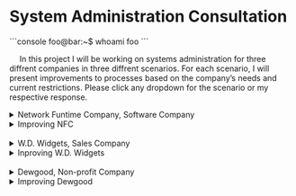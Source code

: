 <h1>System Administration Consultation</h1>
```console
foo@bar:~$ whoami
foo
```
<p>&emsp;
In this project I will be working on systems administration for three diffrent companies in three diffrent scenarios. For each scenario, I will present improvements to processes based on the company’s needs and current restrictions. Please click any dropdown for the scenario or my respective response.</p>
<details><summary>Network Funtime Company, Software Company</summary>
<p>Network Funtime Company is a small company that builds open-source software. The company is made up software engineers, a few designers, one person in Human Resources (HR), and a small sales team. Altogether, there are 100 employees. They recently hired you as a system administrator to come in and become their IT department.<br>

When a new person is hired on, the HR person purchases a laptop for them to do their work. The HR representative is unfamiliar with what type of hardware is out there; if a new employee requests a laptop, the HR person will purchase the cheapest option for a laptop online. Because of this, almost everyone has a different laptop model. The company doesn’t have too much revenue to spend, so they don’t order laptops until someone gets hired at the company. This leads to a few days of wait time from when someone starts to when they can actually work on a laptop.<br>

The company doesn’t label their computers with anything, so if a computer is missing or stolen, there’s no way to audit it. There’s no inventory system to keep track of what’s currently in the fleet.<br>

Once a computer is purchased, the HR person hands it to the new employee to set up. Software engineers that use Linux have to find a USB drive and add their preferred distribution to the laptop. Anytime someone needs something from HR -- whether it’s office related or tech related -- they email the HR representative directly.<br>

When a new employee gets a machine, they’re given logins to use cloud services. They get a personal orientation with HR to make sure they can login. This requires the HR person to block off a few hours for every new employee. If an employee forgets the login to their machine, they have no way to retrieve a password and they have to reimagine their machine. Employees don’t have a strict password requirement to set for their computers.<br>

The company currently has many of their services in the cloud, such as email, word processors, spreadsheet applications, etc. They also use the application, Slack, for instant communication.<br>
</p>
</details>

<details><summary>Improving NFC</summary>
  <p>
Hardware Management Issues:<br>
Laptop purchases for new employees should be more standardized. For example, there should be three pre-approved laptop brands/models for users that will be sufficient for their respective roles. This will increase productivity, as issues that have occurred before can likely be fixed more easily if they happen on the same model. Depending on the expected employee size, this also allows the company to buy in bulk, receiving a sizable discount. When buying in bulk, it would be wise to purchase spare hardware in case a user's laptop breaks or a new hire needs a laptop, avoiding several days of waiting. These computers can be preinstalled with the required software and BIOS for the employees' needs. The company also needs an accurate hardware inventory that contains information on each computer. This inventory can include the purchase date, an assigned ID number, model, and the ID of the assigned employee. This will greatly reduce potential theft, as each employee will be responsible for an assigned computer. It will also improve overall security management and auditing.<br>

Software and Security:<br>
To reduce an employee's setup time, create standardized OS images as needed for Windows or Linux systems that can be deployed via network boot or implemented using a USB drive. There should also be a password policy as well as a password management system. This will help prevent guessed passwords and brute-force attacks on the system. Through the password management system, IT can recover forgotten passwords or assign a temporary password to be changed at the next login. Depending on the type of data an employee is expected to handle, it would be wise to implement two-factor authentication via biometrics or a key, adding another protective layer to our data.<br>

IT Support and Communication Issues:<br>
It would be wise to implement an IT ticketing system, such as FreshService or osTicket, depending on the needs of the company. This will streamline support, reduce the need to contact HR, decrease required response times, and allow for more efficient tracking of related IT issues. It would also be beneficial to create a portal or manual for common issues that appear and how they can be fixed, to reduce the overall workload on IT staff for easily solvable problems. Onboarding can also be automated using different applications to set up user accounts.<br>

Lacking Security Testing:<br>
The company needs to implement regularly scheduled security tests on their system. This could help identify potential vulnerabilities before they are exploited. Employees should also receive regular training on common IT principles, such as identifying scam emails.<br>

If these examples are implemented NFC can greatly inprove it's IT infrastructure, enhance data security, and reduce the potential workload on the IT department.
</details>
<br>
<details>
  <summary>W.D. Widgets, Sales Company</summary>
  W.D. Widgets is a small company that sells widgets. They’re mostly made up of salespeople who work with lots of clients. You’ve taken over as the sole IT person for this company of 80-100 people.<br>

When HR tells you to provision a machine for a new employee, you order the hardware directly from a business vendor. You keep one or two machines in stock, in case of emergency. The users receive a username that you generate for them. You then give them an orientation on how to login when they start. You currently manage all of your machines using Windows Active Directory. The company uses only Windows computers. When a new computer is provisioned, you have to install lots of sales-specific applications manually onto every machine. This takes a few hours of your time for each machine. When someone has an IT-related request, they email you directly to help them.<br>

Almost all software is kept in-house, meaning that you’re responsible for the email server, local machine software, and instant messenger. None of the company’s services are kept on the cloud.<br>

Customer data is stored on a single file server. When a new salesperson starts, you also map this file server onto their local machine, so that they can access it like a directory. Whoever creates a folder on this server owns that folder and everything in it. There are no backups to this critical customer data. If a user deletes something, it may be lost for everyone.<br>

The company generates a lot of revenue and is rapidly growing. They’re expecting to hire hundreds of new employees in the next year or so, and you may not be able to scale your operations at the pace you’re working.<br>


</details>
<details>
  <summary>Inproving W.D. Widgets</summary>
  There are several things that W.D. Widgets can implement to increase their security and productivity.<br>

Provision of laptops can be automated to reduce the time needed to set up each machine. This can be accomplished by creating several machine images with the software an employee needs, using tools like the Microsoft Deployment Toolkit. The company should also look into creating a cloud-based backup system for their data. This will help prevent data loss and increase the speed of recovery. Services such as email should be moved to a cloud service to reduce on-premises infrastructure and allow for easier scaling as the company rapidly grows.<br>

The file server also needs better access controls to prevent loss or unauthorized access. Using a file management system, you can edit an employee's permissions to only what is necessary for their position. There is no reason someone in sales should be able to access data meant for IT or all customer data, especially passwords.<br>

As the company is growing rapidly, it would be wise to establish connections with trusted vendors for discounts on bulk machine purchases, and the number of backup machines may need to scale with the number of employees hired.<br>

In this description, there was no detailed data recovery plan in case of an emergency, whether it be software-related or an environmental disaster. A plan should be implemented for such disasters.<br>

Multi-factor authentication should also be implemented for employees to help protect sensitive customer data. Common patches should be automated and tested, preferably implemented during non-business hours or weekends. This can be done using several tools like the Windows Server Update Services. A backup should also be secured in case an update introduces an unexpected issue.<br>
</details>

<br>
<details>
  <summary>Dewgood, Non-profit Company</summary>
  Dewgood is a small, local non-profit company of 50 employees. They hired you as the sole IT person in the company. The HR person tells you when they need a new computer for an employee. Currently, computers are purchased directly in a physical store on the day that an employee is hired. This is due to budget reasons, as they can’t keep extra stock in the store.<br>

The company has a single server with multiple services on it, a file server, and email. They don’t currently have a messaging system in place. When a new employee is hired, you have to do an orientation with them for login. You’re also responsible for installing all the software they need on their machine, and mapping the file server to their computer. The computers are managed through Windows Active Directory. When an employee leaves, they’re currently not disabled in the directory service.<br>

The company uses an open-source ticketing system to handle all internal requests as well as external non-profit requests. But the ticketing system is confusing and difficult to use, so lots of the employees reach out to you directly to figure out how to do things. In fact, so many things are difficult to find that employees typically ask around when they have a question.<br>

There are nightly backups in place of the file server. You store this information on a disk backup and take it home with you everyday to keep it safe in case something happens onsite. There’s also a small company website that’s hosted on the single server at the company. This website is a single html page that explains the mission of the company and provides contact information. The website has gone down many times, and no one knows what to do when it happens.<br>
</details>
<details>
  <summary>Improving Dewgood</summary>
  There are several procedures that can be implemented to increase Dewgood's security and efficiency. While the company is low on funds, it may save costs in the long run to establish a bulk purchase of hardware for a discount from a supplier. This will also standardize the employees' hardware, allowing for easier auditing. It would be wise to keep a few extra pieces of hardware for easier onboarding and in case a computer breaks.<br>

The servers can be migrated to a cloud service such as Google Workspace to increase reliability and reduce potential stress on the singular server. This can also allow for an automated backup system to improve overall security and data recovery.<br>

The ticketing system needs to be updated or replaced with a less confusing system. If employees don't understand how to use the system, it is a waste of company time and money to maintain.<br>

When an employee leaves the company, their account must be disabled or revoked. Keeping it enabled after an employee's departure leads to a serious but easily avoidable security risk from a hacker or an upset employee.<br>

A website should also be implemented for employees to see common IT issues and how they can be fixed. For the company’s HTML page, there should be several IP addresses for the site. This could include a hot page that is ready for deployment in case of an issue with the original and a cold page that includes only the bare essentials for the page.<br>
</details>
